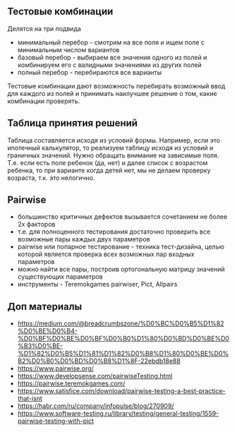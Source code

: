 ## Тестовые комбинации
Делятся на три подвида 
- минимальный перебор - смотрим на все поля и ищем поле с минимальным числом вариантов
- базовый перебор - выбираем все значения одного из полей и комбинируем его с валидными значениями из других полей
- полный перебор - перебираются все варианты

Тестовые комбинации дают возможность перебирать возможный ввод для каждого из полей и принимать наилучшее решение о том, какие комбинации проверять.

## Таблица принятия решений
Таблица составляется исходя из условий формы. Например, если это ипотечный калькулятор, то реализуем таблицу исходя из условий и граничных значений. Нужно обращать внимание на зависимые поля. Т.е. если есть поле ребенок (да, нет) и далее список с возрастом ребенка, то при варианте когда детей нет, мы не делаем проверку возраста, т.к. это нелогично.

## Pairwise
- большинство критичных дефектов вызывается сочетанием не более 2х факторов
- т.е. для полноценного тестирования достаточно проверить все возможные пары каждых двух параметров
- pairwise или попарное тестирование - техника тест-дизайна, целью которой является проверка всех возможных пар входных параметров
- можно найти все пары, построив ортогональную матрицу значений существующих параметров
- инструменты - Teremokgames pairwiser, Pict, Allpairs

## Доп материалы
- https://medium.com/@breadcrumbszone/%D0%BC%D0%B5%D1%82%D0%BE%D0%B4-%D0%BF%D0%BE%D0%BF%D0%B0%D1%80%D0%BD%D0%BE%D0%B3%D0%BE-%D1%82%D0%B5%D1%81%D1%82%D0%B8%D1%80%D0%BE%D0%B2%D0%B0%D0%BD%D0%B8%D1%8F-22ebdb18e88
- https://www.pairwise.org/
- https://www.developsense.com/pairwiseTesting.html
- https://pairwise.teremokgames.com/
- https://www.satisfice.com/download/pairwise-testing-a-best-practice-that-isnt
- https://habr.com/ru/company/infopulse/blog/270909/
- https://www.software-testing.ru/library/testing/general-testing/1559-pairwise-testing-with-pict


